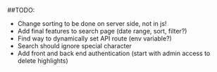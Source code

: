 ##TODO:
- Change sorting to be done on server side, not in js!
- Add final features to search page (date range, sort, filter?)
- Find way to dynamically set API route (env variable?)
- Search should ignore special character
- Add front and back end authentication (start with admin access to delete highlights)
